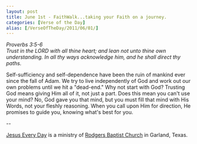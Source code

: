 ```yaml
---
layout: post
title: June 1st - FaithWalk...taking your Faith on a journey.
categories: [Verse of the Day]
alias: [/VerseOfTheDay/2011/06/01/]
---
```


_Proverbs 3:5-6  
Trust in the LORD with all thine heart; and lean not unto thine own
understanding. In all thy ways acknowledge him, and he shall direct
thy paths._

Self-sufficiency and self-dependence have been the ruin of mankind
ever since the fall of Adam. We try to live independently of God and
work out our own problems until we hit a "dead-end." Why not start
with God? Trusting God means giving Him all of it, not just a part.
Does this mean you can't use your mind? No, God gave you that mind,
but you must fill that mind with His Words, not your fleshly
reasoning. When you call upon Him for direction, He promises to guide
you, knowing what's best for you.

 --

<a href=http://jesuseveryday.net>Jesus Every Day</a> is a ministry of <a href=http://rodgersbaptist.net>Rodgers Baptist Church</a> in Garland, Texas.
